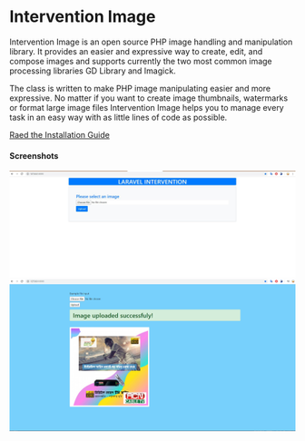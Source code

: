 <h1>Intervention Image</h1>
    <p>Intervention Image is an open source PHP image handling and manipulation library. It provides an easier and expressive way to create, edit, and compose images and supports currently the two most common image processing libraries GD Library and Imagick.</p>
    <p>The class is written to make PHP image manipulating easier and more expressive. No matter if you want to create image thumbnails, watermarks or format large image files Intervention Image helps you to manage every task in an easy way with as little lines of code as possible.</p>
    <a href="http://image.intervention.io/getting_started/installation">Raed the Installation Guide </a>
    <h4> Screenshots </h4>
    <img src="https://github.com/asadacn/Laravel-Intervention-Image/blob/master/Screenshot1.JPG" />
    <img src="https://github.com/asadacn/Laravel-Intervention-Image/blob/master/screenshot.png" />
